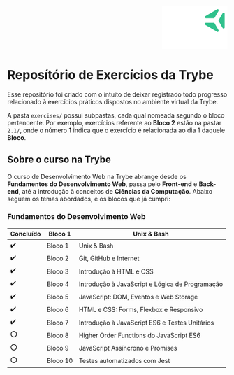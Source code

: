 <div align="right">
  <img src="./assets/trybelogo.png" width="150px" />
</div>

# Reposítório de Exercícios da Trybe 

Esse repositório foi criado com o intuito de deixar registrado todo progresso relacionado à exercícios práticos
dispostos no ambiente virtual da Trybe. <br />

A pasta `exercises/` possui subpastas, cada qual nomeada segundo o bloco pertencente. Por exemplo, exercícios referente 
ao __Bloco 2__ estão na pastar `2.1/`, onde o número __1__ indica que o exercício é relacionada ao dia 1 daquele __Bloco__. <br />

## Sobre o curso na Trybe
O curso de Desenvolvimento Web na Trybe abrange desde os __Fundamentos do Desenvolvimento Web__, passa pelo __Front-end__ e __Back-end__, até 
a introdução à conceitos de __Ciências da Computação__. Abaixo seguem os temas abordados, e os blocos que já cumpri:

### Fundamentos do Desenvolvimento Web
 Concluído | Bloco 1 | Unix & Bash 
-----------|---------|------------
:heavy_check_mark:| Bloco 1 | Unix & Bash 
:heavy_check_mark:| Bloco 2 | Git, GitHub e Internet 
:heavy_check_mark:| Bloco 3 | Introdução à HTML e CSS
:heavy_check_mark:| Bloco 4 | Introdução à JavaScript e Lógica de Programação 
:heavy_check_mark:| Bloco 5 | JavaScript: DOM, Eventos e Web Storage 
:heavy_check_mark:| Bloco 6 | HTML e CSS: Forms, Flexbox e Responsivo 
:heavy_check_mark:| Bloco 7 | Introdução à JavaScript ES6 e Testes Unitários 
:o: | Bloco 8 | Higher Order Functions do JavaScript ES6 
:o: | Bloco 9 | JavaScript Assíncrono e Promises 
:o: | Bloco 10| Testes automatizados com Jest 


